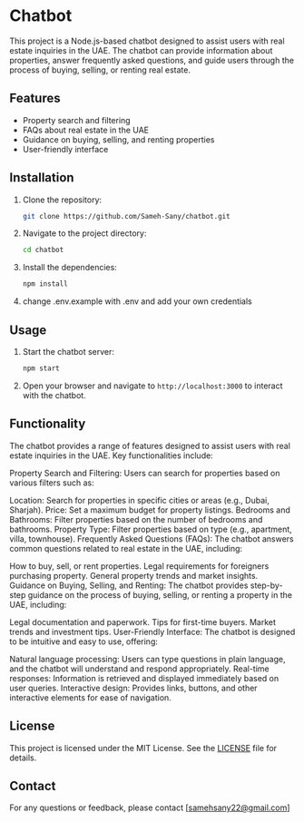# Chatbot

This project is a Node.js-based chatbot designed to assist users with real estate inquiries in the UAE. The chatbot can provide information about properties, answer frequently asked questions, and guide users through the process of buying, selling, or renting real estate.

## Features

- Property search and filtering
- FAQs about real estate in the UAE
- Guidance on buying, selling, and renting properties
- User-friendly interface

## Installation

1. Clone the repository:
   ```sh
   git clone https://github.com/Sameh-Sany/chatbot.git
   ```
2. Navigate to the project directory:
   ```sh
   cd chatbot
   ```
3. Install the dependencies:
   ```sh
   npm install
   ```
4. change .env.example with .env and add your own credentials

## Usage

1. Start the chatbot server:
   ```sh
   npm start
   ```
2. Open your browser and navigate to `http://localhost:3000` to interact with the chatbot.

## Functionality

The chatbot provides a range of features designed to assist users with real estate inquiries in the UAE. Key functionalities include:

Property Search and Filtering:
Users can search for properties based on various filters such as:

Location: Search for properties in specific cities or areas (e.g., Dubai, Sharjah).
Price: Set a maximum budget for property listings.
Bedrooms and Bathrooms: Filter properties based on the number of bedrooms and bathrooms.
Property Type: Filter properties based on type (e.g., apartment, villa, townhouse).
Frequently Asked Questions (FAQs):
The chatbot answers common questions related to real estate in the UAE, including:

How to buy, sell, or rent properties.
Legal requirements for foreigners purchasing property.
General property trends and market insights.
Guidance on Buying, Selling, and Renting:
The chatbot provides step-by-step guidance on the process of buying, selling, or renting a property in the UAE, including:

Legal documentation and paperwork.
Tips for first-time buyers.
Market trends and investment tips.
User-Friendly Interface:
The chatbot is designed to be intuitive and easy to use, offering:

Natural language processing: Users can type questions in plain language, and the chatbot will understand and respond appropriately.
Real-time responses: Information is retrieved and displayed immediately based on user queries.
Interactive design: Provides links, buttons, and other interactive elements for ease of navigation.

## License

This project is licensed under the MIT License. See the [LICENSE](LICENSE) file for details.

## Contact

For any questions or feedback, please contact [samehsany22@gmail.com]
